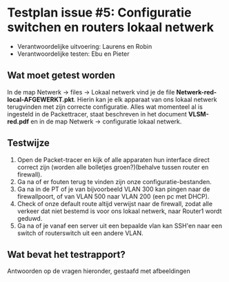 # Testplan issue #5: Configuratie switchen en routers lokaal netwerk

* Verantwoordelijke uitvoering: Laurens en Robin
* Verantwoordelijke testen: Ebu en Pieter

## Wat moet getest worden

In de map Netwerk -> files -> Lokaal netwerk vind je de file **Netwerk-red-local-AFGEWERKT.pkt**. Hierin
kan je elk apparaat van ons lokaal netwerk terugvinden met zijn correcte configuratie. Alles wat momenteel al is ingesteld in de Packettracer, staat beschreven in het document **VLSM-red.pdf** en in de map Netwerk -> configuratie lokaal netwerk.

## Testwijze

1. Open de Packet-tracer en kijk of alle apparaten hun interface direct correct zijn (worden alle bolletjes groen?)(behalve tussen router en firewall).
2. Ga na of er fouten terug te vinden zijn onze configuratie-bestanden.
3. Ga na in de PT of je van bijvoorbeeld VLAN 300 kan pingen naar de firewallpoort, of van VLAN 500 naar VLAN 200 (een pc met DHCP).
4. Check of onze default route altijd verwijst naar de firewall, zodat alle verkeer dat niet bestemd is voor ons lokaal netwerk, naar Router1 wordt geduwd.
5. Ga na of je vanaf een server uit een bepaalde vlan kan SSH'en naar een switch of routerswitch uit een andere VLAN.

## Wat bevat het testrapport?

Antwoorden op de vragen hieronder, gestaafd met afbeeldingen
